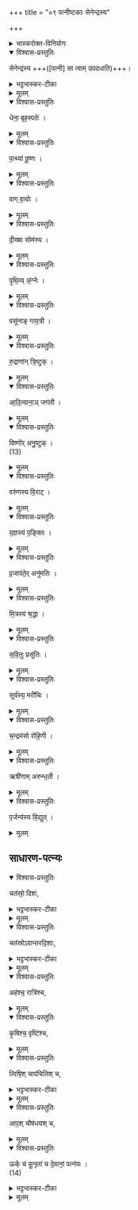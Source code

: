 +++
title = "०९ पत्नीष्टकाः सेनेन्द्रस्य"

+++

<details><summary>भास्करोक्त-विनियोगः</summary>

1अथ पत्नीष्टकाः सेनेन्द्रस्येत्याद्याः ॥ पूर्ववद्विनियोगः ।  
</details>


<details open><summary>विश्वास-प्रस्तुतिः</summary>

सेनेन्द्र॑स्य +++([पत्नी] सा त्वाम् उपदधाति)+++।  
</details>

<details><summary>भट्टभास्कर-टीका</summary>

'देवानां पत्नयः' इत्यन्ते वचनात् इन्द्रस्य सेना पत्नी पालयित्रीति केचित् । पत्न्येवेत्यन्ये ।  
सा त्वामुपदधातीति सर्वत्र ।  

सेनादयो गताः । संज्ञाश्चैताः ।
</details>

<details><summary>मूलम्</summary>

सेनेन्द्र॑स्य ।  
</details>


<details open><summary>विश्वास-प्रस्तुतिः</summary>

धेना॒ बृह॒स्पतेः॑ ।  
</details>

<details><summary>मूलम्</summary>

धेना॒ बृह॒स्पतेः॑ ।  
</details>

<details open><summary>विश्वास-प्रस्तुतिः</summary>

प॒त्थ्या॑ पू॒ष्णः ।  
</details>

<details><summary>मूलम्</summary>

प॒त्थ्या॑ पू॒ष्णः ।  
</details>

<details open><summary>विश्वास-प्रस्तुतिः</summary>

वाग् वा॒योः ।  
</details>

<details><summary>मूलम्</summary>

वाग्वा॒योः ।  
</details>


<details open><summary>विश्वास-प्रस्तुतिः</summary>

दी॒ख्षा सोम॑स्य ।  
</details>

<details><summary>मूलम्</summary>

दी॒ख्षा सोम॑स्य ।  
</details>

<details open><summary>विश्वास-प्रस्तुतिः</summary>

पृ॒थि॒व्य् अ॒॑ग्नेः ।  
</details>

<details><summary>मूलम्</summary>

पृ॒थि॒व्य॑ग्नेः ।  
</details>


<details open><summary>विश्वास-प्रस्तुतिः</summary>

वसू॑नाङ् गाय॒त्री ।  
</details>

<details><summary>मूलम्</summary>

वसू॑नाङ्गाय॒त्री ।  
</details>


<details open><summary>विश्वास-प्रस्तुतिः</summary>

रु॒द्राणा॑न् त्रि॒ष्टुक् ।  
</details>

<details><summary>मूलम्</summary>

रु॒द्राणा॑न्त्रि॒ष्टुक् ।  
</details>

<details open><summary>विश्वास-प्रस्तुतिः</summary>

आ॒दि॒त्याना॒ञ् जग॑ती ।  
</details>

<details><summary>मूलम्</summary>

आ॒दि॒त्याना॒ञ्जग॑ती ।  
</details>

<details open><summary>विश्वास-प्रस्तुतिः</summary>

विष्णो॑र् अनु॒ष्टुक् ।  
(13) 
</details>

<details><summary>मूलम्</summary>

विष्णो॑रनु॒ष्टुक् ।  
(13) 
</details>


<details open><summary>विश्वास-प्रस्तुतिः</summary>

वरु॑णस्य वि॒राट् ।  
</details>

<details><summary>मूलम्</summary>

वरु॑णस्य वि॒राट् ।  
</details>


<details open><summary>विश्वास-प्रस्तुतिः</summary>

य॒ज्ञस्य॑ प॒ङ्क्तिः ।  
</details>

<details><summary>मूलम्</summary>

य॒ज्ञस्य॑ प॒ङ्क्तिः ।  
</details>

<details open><summary>विश्वास-प्रस्तुतिः</summary>

प्र॒जाप॑ते॒र् अनु॑मतिः ।  
</details>

<details><summary>मूलम्</summary>

प्र॒जाप॑ते॒रनु॑मतिः ।  
</details>

<details open><summary>विश्वास-प्रस्तुतिः</summary>

मि॒त्रस्य॑ श्र॒द्धा ।  
</details>

<details><summary>मूलम्</summary>

मि॒त्रस्य॑ श्र॒द्धा ।  
</details>

<details open><summary>विश्वास-प्रस्तुतिः</summary>

स॒वि॒तुः प्रसू॑तिः ।  
</details>

<details><summary>मूलम्</summary>

स॒वि॒तुः प्रसू॑तिः ।  
</details>

<details open><summary>विश्वास-प्रस्तुतिः</summary>

सूर्य॑स्य॒ मरी॑चिः ।  
</details>

<details><summary>मूलम्</summary>

सूर्य॑स्य॒ मरी॑चिः ।  
</details>

<details open><summary>विश्वास-प्रस्तुतिः</summary>

च॒न्द्रम॑सो रोहि॒णी ।  
</details>

<details><summary>मूलम्</summary>

च॒न्द्रम॑सो रोहि॒णी ।  
</details>

<details open><summary>विश्वास-प्रस्तुतिः</summary>

ऋषी॑णाम् अरुन्ध॒ती ।  
</details>

<details><summary>मूलम्</summary>

ऋषी॑णामरुन्ध॒ती ।  
</details>

<details open><summary>विश्वास-प्रस्तुतिः</summary>

प॒र्जन्य॑स्य वि॒द्युत् ।
</details>

<details><summary>मूलम्</summary>

प॒र्जन्य॑स्य वि॒द्युत् ।
</details>

## साधारण-पत्न्यः
<details open><summary>विश्वास-प्रस्तुतिः</summary>

चत॑स्रो॒ दिशः॑,  
</details>

<details><summary>भट्टभास्कर-टीका</summary>

चतस्रो दिश इत्याद्यास्साधारणपत्न्यः । 
</details>


<details><summary>मूलम्</summary>

चत॑स्रो॒ दिशः॑ ।  
</details>

<details open><summary>विश्वास-प्रस्तुतिः</summary>

चत॑स्रोऽवान्तरदि॒शाः,  
</details>

<details><summary>भट्टभास्कर-टीका</summary>

अवान्तरदिशाः कोणदिशः ।  आकारस्समासान्तः ।
</details>


<details><summary>मूलम्</summary>

चत॑स्रोऽवान्तरदि॒शाः ।  
</details>

<details open><summary>विश्वास-प्रस्तुतिः</summary>

अह॑श्च॒ रात्रि॑श्च,  
</details>

<details><summary>मूलम्</summary>

अह॑श्च॒ रात्रि॑श्च ।  
</details>


<details open><summary>विश्वास-प्रस्तुतिः</summary>

कृ॒षिश्च॒ वृष्टि॑श्च,
</details>

<details><summary>मूलम्</summary>

कृ॒षिश्च॒ वृष्टि॑श्च ।  
</details>


<details open><summary>विश्वास-प्रस्तुतिः</summary>

त्विषि॒श् चाप॑चितिश् च,  
</details>

<details><summary>भट्टभास्कर-टीका</summary>

त्विषिः दीप्तिः । अपचितिः पूजा । 
</details>


<details><summary>मूलम्</summary>

त्विषि॒श्चाप॑चितिश्च ।  
</details>


<details open><summary>विश्वास-प्रस्तुतिः</summary>

आप॒श् चौष॑धयश् च,  
</details>

<details><summary>मूलम्</summary>

आप॒श्चौष॑धयश्च ।  
</details>

<details open><summary>विश्वास-प्रस्तुतिः</summary>

ऊर्क् च॑ सू॒नृता॑ च दे॒वानां॒ पत्न॑यः ।  
(14) 
</details>

<details><summary>भट्टभास्कर-टीका</summary>

ऊर्क् अन्नं रसो वा । सूनृता प्रियसत्यात्मा वाक् । सर्वेषां देवानां एतेषां एता दिगादयस्साधारण्यः पत्न्यः । छान्दसं ह्रस्वत्वम् । सामर्थ्याच्च साधारण्य इति गम्यते ॥
इत्यारण्यके तृतीये नवमोऽनुवाकः ॥
</details>


<details><summary>मूलम्</summary>

ऊर्क्च॑ सू॒नृता॑ च दे॒वानां॒ पत्न॑यः ।  
(14) 
</details>

